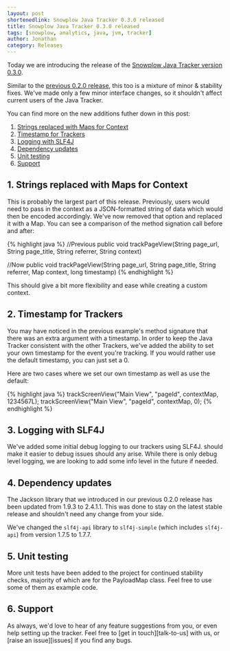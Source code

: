 ```yaml
---
layout: post
shortenedlink: Snowplow Java Tracker 0.3.0 released
title: Snowplow Java Tracker 0.3.0 released
tags: [snowplow, analytics, java, jvm, tracker]
author: Jonathan
category: Releases
---
```


Today we are introducing the release of the [Snowplow Java Tracker version 0.3.0][repo].

Similar to the [previous 0.2.0 release][original-post], this too is a mixture of minor & stability fixes. We've made only a few minor interface changes, so it shouldn't affect current users of the Java Tracker.

You can find more on the new additions futher down in this post:

1. [Strings replaced with Maps for Context](/blog/2014/07/08/snowplow-java-tracker-0.3.0-released/#maps)
2. [Timestamp for Trackers](/blog/2014/07/08/snowplow-java-tracker-0.3.0-released/#timestamp)
3. [Logging with SLF4J](/blog/2014/07/08/snowplow-java-tracker-0.3.0-released/#logging)
4. [Dependency updates](/blog/2014/07/08/snowplow-java-tracker-0.3.0-released/#dependency)
5. [Unit testing](/blog/2014/07/08/snowplow-java-tracker-0.3.0-released/#tests)
6. [Support](/blog/2014/07/08/snowplow-java-tracker-0.3.0-released/#support)

<!--more-->

<h2><a name="maps">1. Strings replaced with Maps for Context</a></h2>
This is probably the largest part of this release. Previously, users would need to pass in the context as a JSON-formatted string of data which would then be encoded accordingly. We've now removed that option and replaced it with a Map. You can see a comparison of the method signation call before and after:

{% highlight java %}
//Previous
public void trackPageView(String page_url, String page_title, String referrer, String context)

//Now
public void trackPageView(String page_url, String page_title, String referrer, Map context, long timestamp)
{% endhighlight %}

This should give a bit more flexibility and ease while creating a custom context.

<h2><a name="timestamp">2. Timestamp for Trackers</a></h2>
You may have noticed in the previous example's method signature that there was an extra argument with a timestamp. In order to keep the Java Tracker consistent with the other Trackers, we've added the ability to set your own timestamp for the event you're tracking. If you would rather use the default timestamp, you can just set a 0.

Here are two cases where we set our own timestamp as well as use the default:

{% highlight java %}
trackScreenView("Main View", "pageId", contextMap, 1234567L);
trackScreenView("Main View", "pageId", contextMap, 0);
{% endhighlight %}


<h2><a name="logging">3. Logging with SLF4J</a></h2>
We've added some initial debug logging to our trackers using SLF4J. should make it easier to debug issues should any arise. While there is only debug level logging, we are looking to add some info level in the future if needed.


<h2><a name="dependency">4. Dependency updates</a></h2>
The Jackson library that we introduced in our previous 0.2.0 release has been updated from 1.9.3 to 2.4.1.1. This was done to stay on the latest stable release and shouldn't need any change from your side.

We've changed the `slf4j-api` library to `slf4j-simple` (which includes `slf4j-api`) from version 1.7.5 to 1.7.7.

<h2><a name="tests">5. Unit testing</a></h2>
More unit tests have been added to the project for continued stability checks, majority of which are for the PayloadMap class. Feel free to use some of them as example code.

<h2><a name="support">6. Support</a></h2>
As always, we'd love to hear of any feature suggestions from you, or even help setting up the tracker. Feel free to [get in touch][talk-to-us] with us, or [raise an issue][issues] if you find any bugs.

[repo]: https://github.com/snowplow/snowplow-java-tracker/tree/0.3.0
[issues]: https://github.com/snowplow/snowplow/issues
[talk-to-us]: https://github.com/snowplow/snowplow/wiki/Talk-to-us

[original-post]: /blog/2014/07/02/snowplow-java-tracker-0.2.0-released/